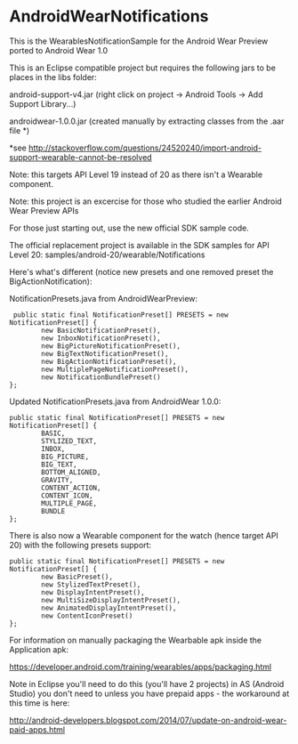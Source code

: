 AndroidWearNotifications
========================

This is the WearablesNotificationSample for the Android Wear Preview ported to Android Wear 1.0

This is an Eclipse compatible project but requires the following jars to be places in the libs folder:

android-support-v4.jar (right click on project -> Android Tools -> Add Support Library...)

androidwear-1.0.0.jar (created manually by extracting classes from the .aar file *)


 *see http://stackoverflow.com/questions/24520240/import-android-support-wearable-cannot-be-resolved
 
 Note: this targets API Level 19 instead of 20 as there isn't a Wearable component.
 
 Note: this project is an excercise for those who studied the earlier Android Wear Preview APIs
 
 For those just starting out, use the new official SDK sample code.
 
 The official replacement project is available in the SDK samples for API Level 20:
 samples/android-20/wearable/Notifications
 
 Here's what's different (notice new presets and one removed preset the BigActionNotification):
 
 NotificationPresets.java from AndroidWearPreview:
 
     public static final NotificationPreset[] PRESETS = new NotificationPreset[] {
            new BasicNotificationPreset(),
            new InboxNotificationPreset(),
            new BigPictureNotificationPreset(),
            new BigTextNotificationPreset(),
            new BigActionNotificationPreset(),
            new MultiplePageNotificationPreset(),
            new NotificationBundlePreset()
    };
    
Updated NotificationPresets.java from AndroidWear 1.0.0:
 
    public static final NotificationPreset[] PRESETS = new NotificationPreset[] {
            BASIC,
            STYLIZED_TEXT,
            INBOX,
            BIG_PICTURE,
            BIG_TEXT,
            BOTTOM_ALIGNED,
            GRAVITY,
            CONTENT_ACTION,
            CONTENT_ICON,
            MULTIPLE_PAGE,
            BUNDLE
    };

There is also now a Wearable component for the watch (hence target API 20) with the following presets support:

    public static final NotificationPreset[] PRESETS = new NotificationPreset[] {
            new BasicPreset(),
            new StylizedTextPreset(),
            new DisplayIntentPreset(),
            new MultiSizeDisplayIntentPreset(),
            new AnimatedDisplayIntentPreset(),
            new ContentIconPreset()
    };
    
For information on manually packaging the Wearbable apk inside the Application apk:

https://developer.android.com/training/wearables/apps/packaging.html


Note in Eclipse you'll need to do this (you'll have 2 projects) in AS (Android Studio) you don't need to unless you have prepaid apps - the workaround at this time is here:

http://android-developers.blogspot.com/2014/07/update-on-android-wear-paid-apps.html

